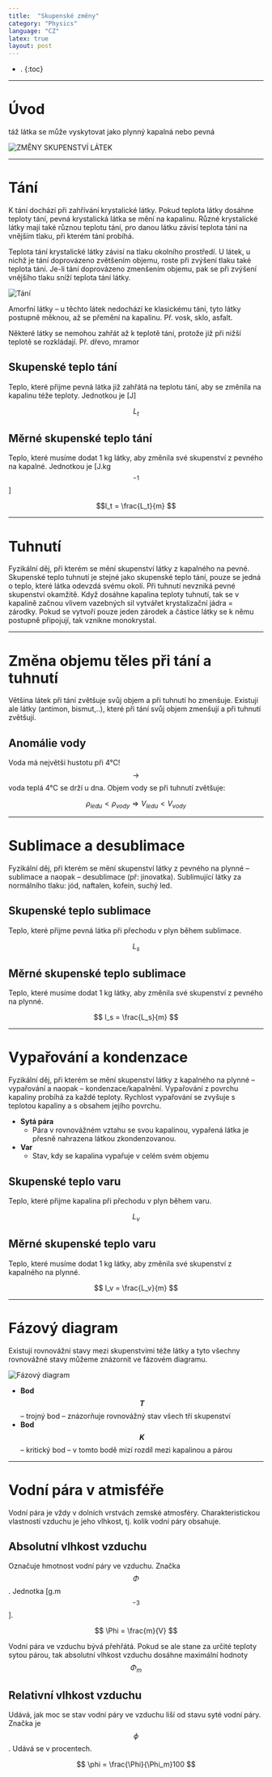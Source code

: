 ```yaml
---
title:  "Skupenské změny"
category: "Physics"
language: "CZ"
latex: true
layout: post
---
```


- .
{:toc}
---

# Úvod
táž látka se může vyskytovat jako plynný kapalná nebo pevná

![ZMĚNY SKUPENSTVÍ LÁTEK](/assets/img/physics/skupenske-zmeny/skupenske-znemy.png)

---

# Tání
K tání dochází při zahřívání krystalické látky. Pokud teplota látky dosáhne teploty tání, pevná krystalická látka se mění na kapalinu. 
Různé krystalické látky mají také různou teplotu tání, pro danou látku závisí teplota tání na vnějším tlaku, při kterém tání probíhá.

Teplota tání krystalické látky závisí na tlaku okolního prostředí. U látek, u nichž je tání doprovázeno zvětšením objemu, roste při zvýšení tlaku také teplota tání. Je-li tání doprovázeno zmenšením objemu, pak se při zvýšení vnějšího tlaku sníží teplota tání látky.

![Tání](/assets/img/physics/skupenske-zmeny/tani.png)

Amorfní látky – u těchto látek nedochází ke klasickému tání, tyto látky postupně měknou, až se přemění na kapalinu.
Př. vosk, sklo, asfalt.

Některé látky se nemohou zahřát až k teplotě tání, protože již při nižší teplotě se rozkládají. Př. dřevo, mramor

## Skupenské teplo tání
Teplo, které přijme pevná látka již zahřátá na teplotu tání, aby se změnila na kapalinu téže teploty. Jednotkou je [J]

$$L_t$$

## Měrné skupenské teplo tání
Teplo, které musíme dodat 1 kg látky, aby změnila své skupenství z pevného na kapalné. Jednotkou je [J.kg$$^{-1}$$]

$$l_t = \frac{L_t}{m} $$

---

# Tuhnutí
Fyzikální děj, při kterém se mění skupenství látky z kapalného na pevné.
Skupenské teplo tuhnutí je stejné jako skupenské teplo tání, pouze se jedná o teplo, které látka odevzdá svému okolí.
Při tuhnutí nevzniká pevné skupenství okamžitě. Když dosáhne kapalina teploty tuhnutí, tak se v kapalině začnou vlivem vazebných sil vytvářet krystalizační jádra = zárodky.
Pokud se vytvoří pouze jeden zárodek a částice látky se k němu postupně připojují, tak vznikne monokrystal.

---

# Změna objemu těles při tání a tuhnutí
Většina látek při tání zvětšuje svůj objem a při tuhnutí ho zmenšuje.
Existují ale látky (antimon, bismut,..), které při tání svůj objem zmenšují a při tuhnutí zvětšují.

## Anomálie vody
Voda má největší hustotu při 4°C! $$\rightarrow$$ voda teplá 4°C se drží u dna. Objem vody se při tuhnutí zvětšuje:

$$ \rho_{ledu} < \rho_{vody} \Rightarrow V_{ledu} < V_{vody} $$

---

# Sublimace a desublimace
Fyzikální děj, při kterém se mění skupenství látky z pevného na plynné – sublimace a naopak – desublimace (př: jinovatka). Sublimující látky za normálního tlaku: jód, naftalen, kofein, suchý led.

## Skupenské teplo sublimace
Teplo, které přijme pevná látka při přechodu v plyn během sublimace.

$$ L_s $$

## Měrné skupenské teplo sublimace
Teplo, které musíme dodat 1 kg látky, aby změnila své skupenství z pevného na plynné.

$$ l_s = \frac{L_s}{m} $$

---

# Vypařování a kondenzace
Fyzikální děj, při kterém se mění skupenství látky z kapalného na plynné – vypařování a naopak – kondenzace/kapalnění.
Vypařování z povrchu kapaliny probíhá za každé teploty.
Rychlost vypařování se zvyšuje s teplotou kapaliny a s obsahem jejího povrchu.

- **Sytá pára**
	- Pára v rovnovážném vztahu se svou kapalinou, vypařená látka je přesně nahrazena látkou zkondenzovanou.
- **Var**
	- Stav, kdy se kapalina vypařuje v celém svém objemu

## Skupenské teplo varu
Teplo, které přijme kapalina při přechodu v plyn během varu.

$$ L_v $$

## Měrné skupenské teplo varu
Teplo, které musíme dodat 1 kg látky, aby změnila své skupenství z kapalného na plynné.

$$ l_v = \frac{L_v}{m} $$

---

# Fázový diagram
Existují rovnovážní stavy mezi skupenstvími téže látky a tyto všechny rovnovážné stavy můžeme znázornit ve fázovém diagramu.

![Fázový diagram](/assets/img/physics/skupenske-zmeny/fazovy-diagram.png)

- **Bod $$T$$** – trojný bod – znázorňuje rovnovážný stav všech tří skupenství 
- **Bod $$K$$** – kritický bod – v tomto bodě mizí rozdíl mezi kapalinou a párou

---

# Vodní pára v atmisféře
Vodní pára je vždy v dolních vrstvách zemské atmosféry. Charakteristickou vlastností vzduchu je jeho vlhkost, tj. kolik vodní páry obsahuje.

## Absolutní vlhkost vzduchu
Označuje hmotnost vodní páry ve vzduchu. Značka $$\Phi$$. Jednotka [g.m$$^{-3}$$].

$$ \Phi = \frac{m}{V} $$

Vodní pára ve vzduchu bývá přehřátá. Pokud se ale stane za určité teploty sytou párou, tak absolutní vlhkost vzduchu dosáhne maximální hodnoty $$\Phi_m$$

## Relativní vlhkost vzduchu
Udává, jak moc se stav vodní páry ve vzduchu liší od stavu syté vodní páry. Značka je $$\phi$$. Udává se v procentech.

$$ \phi = \frac{\Phi}{\Phi_m}100 $$


